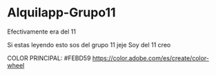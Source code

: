 # Alquilapp-Grupo11

Efectivamente era del 11

Si estas leyendo esto sos del grupo 11 jeje
 Soy del 11 creo

COLOR PRINCIPAL: #FEBD59
https://color.adobe.com/es/create/color-wheel

